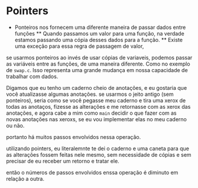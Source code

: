 # Pointers
* Ponteiros nos fornecem uma diferente maneira de passar dados entre funções
** Quando passamos um valor para uma função, na verdade estamos passando uma cópia desses dados para a função. 
** Existe uma exceção para essa regra de passagem de valor, 

se usarmos ponteiros ao invés de usar cópias de variaveis, podemos passar as variáveis entre as funções, de uma maneira diferente. Como no exemplo de `swap.c`. Isso representa uma grande mudança em nossa capacidade de trabalhar com dados.

Digamos que eu tenho um caderno cheio de anotações, e eu gostaria que você atualizasse algumas anotações. 
se usarmos o jeito antigo (sem ponteiros), seria como se você pegasse meu caderno e tira uma xerox de todas as anotaços, fizesse as alterações e me retornasse com as xerox das anotações, e agora cabe a mim como `main` decidir o que fazer com as novas anotações nas xeroxs, se eu vou implementar elas no meu caderno ou não.

portanto há muitos passos envolvidos nessa operação.

utilizando pointers, eu literalemnte te dei o caderno e uma caneta para que as alterações fossem feitas nele mesmo, sem necessidade de cópias e sem precisar de eu receber um retorno e tratar ele. 

então o números de passos envolvidos enssa operação é diminuto em relação a outra. 

